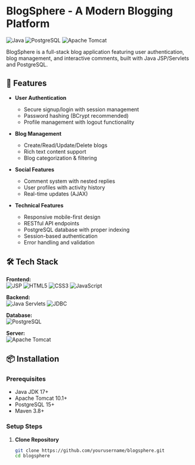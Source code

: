 # BlogSphere - A Modern Blogging Platform

![Java](https://img.shields.io/badge/Java-17%2B-blue)
![PostgreSQL](https://img.shields.io/badge/PostgreSQL-15%2B-brightgreen)
![Apache Tomcat](https://img.shields.io/badge/Apache_Tomcat-10.1%2B-orange)

BlogSphere is a full-stack blog application featuring user authentication, blog management, and interactive comments, built with Java JSP/Servlets and PostgreSQL.

## 🚀 Features

- **User Authentication**
  - Secure signup/login with session management
  - Password hashing (BCrypt recommended)
  - Profile management with logout functionality

- **Blog Management**
  - Create/Read/Update/Delete blogs
  - Rich text content support
  - Blog categorization & filtering

- **Social Features**
  - Comment system with nested replies
  - User profiles with activity history
  - Real-time updates (AJAX)

- **Technical Features**
  - Responsive mobile-first design
  - RESTful API endpoints
  - PostgreSQL database with proper indexing
  - Session-based authentication
  - Error handling and validation

## 🛠 Tech Stack

**Frontend:**  
![JSP](https://img.shields.io/badge/JSP-3.1%2B-yellowgreen) 
![HTML5](https://img.shields.io/badge/HTML5-E34F26?logo=html5&logoColor=white)
![CSS3](https://img.shields.io/badge/CSS3-1572B6?logo=css3&logoColor=white)
![JavaScript](https://img.shields.io/badge/JavaScript-ES6%2B-yellow)

**Backend:**  
![Java Servlets](https://img.shields.io/badge/Java_Servlets-5.0%2B-blue)
![JDBC](https://img.shields.io/badge/JDBC-4.3%2B-lightgrey)

**Database:**  
![PostgreSQL](https://img.shields.io/badge/PostgreSQL-15%2B-336791?logo=postgresql)

**Server:**  
![Apache Tomcat](https://img.shields.io/badge/Apache_Tomcat-10.1%2B-F8DC75?logo=apachetomcat)

## 📦 Installation

### Prerequisites
- Java JDK 17+
- Apache Tomcat 10.1+
- PostgreSQL 15+
- Maven 3.8+

### Setup Steps
1. **Clone Repository**
   ```bash
   git clone https://github.com/yourusername/blogsphere.git
   cd blogsphere
